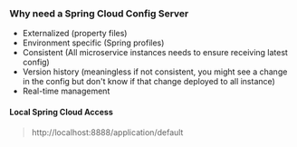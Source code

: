 ### Why need a Spring Cloud Config Server
- Externalized (property files)
- Environment specific (Spring profiles)
- Consistent (All microservice instances needs to ensure receiving latest config)
- Version history (meaningless if not consistent, you might see a change in the config but don't know if that change deployed to all instance)
- Real-time management

#### Local Spring Cloud Access
> http://localhost:8888/application/default
<!--stackedit_data:
eyJoaXN0b3J5IjpbMTgwOTMxNDcyMSwtMjA2MTgyNzU3Ml19
-->
